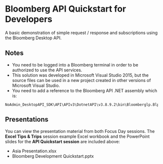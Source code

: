 # Bloomberg API Quickstart for Developers

A basic demonstration of simple request / response and subscriptions using the Bloomberg Desktop API.

## Notes

* You need to be logged into a Bloomberg terminal in order to be authorized to use the API services.
* This solution was developed in Microsoft Visual Studio 2015, but the source files can be used in a new project created in other versions of Microsoft Visual Studio.
* You need to add a reference to the Bloomberg API .NET assembly which is:

```
NoAdmin_DesktopAPI_SDK\API\APIv3\DotnetAPI\v3.8.9.2\bin\Bloomberglp.Blpapi.dll
```

## Presentations

You can view the presentation material from both Focus Day sessions. The **Excel Tips & Trips** session example Excel workbook and the PowerPoint slides for the **API Quickstart session** are included above:

* Asia Presentation.xlsx
* Bloomberg Development Quickstart.pptx
